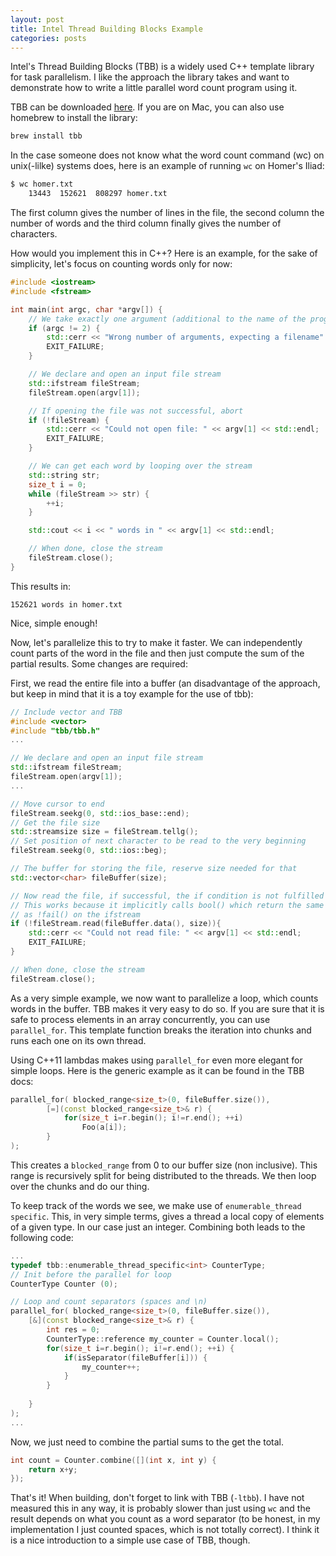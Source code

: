 ```yaml
---
layout: post
title: Intel Thread Building Blocks Example
categories: posts
---
```

Intel's Thread Building Blocks (TBB) is a widely used C++ template library for task parallelism. I like the approach the library takes and want to demonstrate how to write a little parallel word count program using it.

TBB can be downloaded [here](https://www.threadingbuildingblocks.org/download). If you are on Mac, you can also use homebrew to install the library:

```bash
brew install tbb
```

In the case someone does not know what the word count command (wc) on unix(-lilke) systems does, here is an example of running `wc` on Homer's Iliad:

```bash
$ wc homer.txt
    13443  152621  808297 homer.txt
```

The first column gives the number of lines in the file, the second column the number of words and the third column finally gives the number of characters.

How would you implement this in C++? Here is an example, for the sake of simplicity, let's focus on counting words only for now:

```c++
#include <iostream>
#include <fstream>

int main(int argc, char *argv[]) {
    // We take exactly one argument (additional to the name of the program)
    if (argc != 2) {
        std::cerr << "Wrong number of arguments, expecting a filename" << std::endl;
        EXIT_FAILURE;
    }

    // We declare and open an input file stream
    std::ifstream fileStream;
    fileStream.open(argv[1]);

    // If opening the file was not successful, abort
    if (!fileStream) {
        std::cerr << "Could not open file: " << argv[1] << std::endl;
        EXIT_FAILURE;
    }

    // We can get each word by looping over the stream
    std::string str;
    size_t i = 0;
    while (fileStream >> str) {
        ++i;
    }

    std::cout << i << " words in " << argv[1] << std::endl;

    // When done, close the stream
    fileStream.close();
}
```

This results in:

```
152621 words in homer.txt
```

Nice, simple enough!

Now, let's parallelize this to try to make it faster. We can independently count parts of the word in the file and then just compute the sum of the partial results. Some changes are required:

First, we read the entire file into a buffer (an disadvantage of the approach, but keep in mind that it is a toy example for the use of tbb):

```c++
// Include vector and TBB
#include <vector>
#include "tbb/tbb.h"
...

// We declare and open an input file stream
std::ifstream fileStream;
fileStream.open(argv[1]);
...

// Move cursor to end
fileStream.seekg(0, std::ios_base::end);
// Get the file size
std::streamsize size = fileStream.tellg();
// Set position of next character to be read to the very beginning
fileStream.seekg(0, std::ios::beg);

// The buffer for storing the file, reserve size needed for that
std::vector<char> fileBuffer(size);

// Now read the file, if successful, the if condition is not fulfilled
// This works because it implicitly calls bool() which return the same
// as !fail() on the ifstream
if (!fileStream.read(fileBuffer.data(), size)){
    std::cerr << "Could not read file: " << argv[1] << std::endl;
    EXIT_FAILURE;
}

// When done, close the stream
fileStream.close();
```

As a very simple example, we now want to parallelize a loop, which counts words in the buffer. TBB makes it very easy to do so. If you are sure that it is safe to process elements in an array concurrently, you can use `parallel_for`. This template function breaks the iteration into chunks and runs each one on its own thread.

Using C++11 lambdas makes using `parallel_for` even more elegant for simple loops. Here is the generic example as it can be found in the TBB docs:

```c++
parallel_for( blocked_range<size_t>(0, fileBuffer.size()),
        [=](const blocked_range<size_t>& r) {
            for(size_t i=r.begin(); i!=r.end(); ++i)
                Foo(a[i]);
        }
);
```

This creates a `blocked_range` from 0 to our buffer size (non inclusive). This range is recursively split for being distributed to the threads. We then loop over the chunks and do our thing.

To keep track of the words we see, we make use of `enumerable_thread specific`. This, in very simple terms, gives a thread a local copy of elements of a given type. In our case just an integer. Combining both leads to the following code:

```c++
...
typedef tbb::enumerable_thread_specific<int> CounterType;
// Init before the parallel for loop
CounterType Counter (0);

// Loop and count separators (spaces and \n)
parallel_for( blocked_range<size_t>(0, fileBuffer.size()), 
    [&](const blocked_range<size_t>& r) {
        int res = 0;
        CounterType::reference my_counter = Counter.local();
        for(size_t i=r.begin(); i!=r.end(); ++i) {
            if(isSeparator(fileBuffer[i])) {
                my_counter++;
            }
        }
        
    }
);
...
```

Now, we just need to combine the partial sums to the get the total.

```c++
int count = Counter.combine([](int x, int y) {
    return x+y;
});
```

That's it! When building, don't forget to link with TBB (`-ltbb`). I have not measured this in any way, it is probably slower than just using `wc` and the result depends on what you count as a word separator (to be honest, in my implementation I just counted spaces, which is not totally correct). I think it is a nice introduction to a simple use case of TBB, though.
